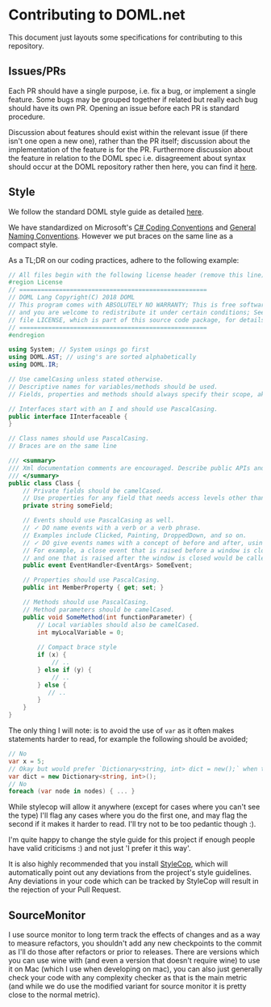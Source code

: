 # Contributing to DOML.net

This document just layouts some specifications for contributing to this repository.

## Issues/PRs

Each PR should have a single purpose, i.e. fix a bug, or implement a single feature.  Some bugs may be grouped together if related but really each bug should have its own PR.  Opening an issue before each PR is standard procedure.

Discussion about features should exist within the relevant issue (if there isn't one open a new one), rather than the PR itself; discussion about the implementation of the feature is for the PR.  Furthermore discussion about the feature in relation to the DOML spec i.e. disagreement about syntax should occur at the DOML repository rather then here, you can find it [here](https://github.com/DOML-Lang/DOML).

## Style

We follow the standard DOML style guide as detailed [here](https://github.com/DOML-Lang/DOML/blob/master/doml_styleguide.md).

We have standardized on Microsoft's [C# Coding Conventions](https://msdn.microsoft.com/en-us/library/ff926074.aspx) and [General Naming Conventions](https://msdn.microsoft.com/en-us/library/ms229045(v=vs.110).aspx).  However we put braces on the same line as a compact style.

As a TL;DR on our coding practices, adhere to the following example:

```c#
// All files begin with the following license header (remove this line):
#region License
// ====================================================
// DOML Lang Copyright(C) 2018 DOML
// This program comes with ABSOLUTELY NO WARRANTY; This is free software,
// and you are welcome to redistribute it under certain conditions; See
// file LICENSE, which is part of this source code package, for details.
// ====================================================
#endregion

using System; // System usings go first
using DOML.AST; // using's are sorted alphabetically
using DOML.IR;

// Use camelCasing unless stated otherwise.
// Descriptive names for variables/methods should be used.
// Fields, properties and methods should always specify their scope, aka private/protected/internal/public.

// Interfaces start with an I and should use PascalCasing.
public interface IInterfaceable {
}

// Class names should use PascalCasing.
// Braces are on the same line

/// <summary>
/// Xml documentation comments are encouraged. Describe public APIs and the intent of code, not implementation details.
/// </summary>
public class Class {
    // Private fields should be camelCased.
    // Use properties for any field that needs access levels other than private
    private string someField;

    // Events should use PascalCasing as well.
    // ✓ DO name events with a verb or a verb phrase.
    // Examples include Clicked, Painting, DroppedDown, and so on.
    // ✓ DO give events names with a concept of before and after, using the present and past tenses.
    // For example, a close event that is raised before a window is closed would be called Closing,
    // and one that is raised after the window is closed would be called Closed.
    public event EventHandler<EventArgs> SomeEvent;

    // Properties should use PascalCasing.
    public int MemberProperty { get; set; }

    // Methods should use PascalCasing.
    // Method parameters should be camelCased.
    public void SomeMethod(int functionParameter) {
        // Local variables should also be camelCased.
        int myLocalVariable = 0;
        
        // Compact brace style
        if (x) {
            // ..
        } else if (y) {
            // ..
        } else {
           // ..
        }
    }
}
```

The only thing I will note: is to avoid the use of `var` as it often makes statements harder to read, for example the following should be avoided;
```C#
// No
var x = 5;
// Okay but would prefer `Dictionary<string, int> dict = new();` when that syntax is official
var dict = new Dictionary<string, int>();
// No
foreach (var node in nodes) { ... }
```
While stylecop will allow it anywhere (except for cases where you can't see the type) I'll flag any cases where you do the first one, and may flag the second if it makes it harder to read.  I'll try not to be too pedantic though :).

I'm quite happy to change the style guide for this project if enough people have valid criticisms :) and not just 'I prefer it this way'.

It is also highly recommended that you install [StyleCop](https://github.com/TeamPorcupine/ProjectPorcupine/wiki/StyleCop), which will automatically point out any deviations from the project's style guidelines. Any deviations in your code which can be tracked by StyleCop will result in the rejection of your Pull Request.

## SourceMonitor

I use source monitor to long term track the effects of changes and as a way to measure refactors, you shouldn't add any new checkpoints to the commit as I'll do those after refactors or prior to releases.  There are versions which you can use wine with (and even a version that doesn't require wine) to use it on Mac (which I use when developing on mac), you can also just generally check your code with any complexity checker as that is the main metric (and while we do use the modified variant for source monitor it is pretty close to the normal metric).
